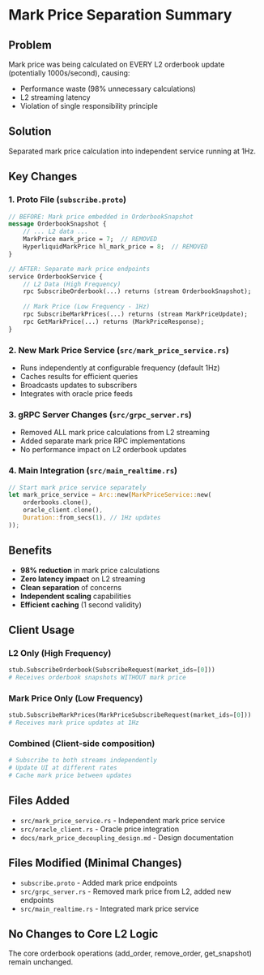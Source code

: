 # Mark Price Separation Summary

## Problem
Mark price was being calculated on EVERY L2 orderbook update (potentially 1000s/second), causing:
- Performance waste (98% unnecessary calculations)
- L2 streaming latency 
- Violation of single responsibility principle

## Solution
Separated mark price calculation into independent service running at 1Hz.

## Key Changes

### 1. Proto File (`subscribe.proto`)
```protobuf
// BEFORE: Mark price embedded in OrderbookSnapshot
message OrderbookSnapshot {
    // ... L2 data ...
    MarkPrice mark_price = 7;  // REMOVED
    HyperliquidMarkPrice hl_mark_price = 8;  // REMOVED
}

// AFTER: Separate mark price endpoints
service OrderbookService {
    // L2 Data (High Frequency)
    rpc SubscribeOrderbook(...) returns (stream OrderbookSnapshot);
    
    // Mark Price (Low Frequency - 1Hz)  
    rpc SubscribeMarkPrices(...) returns (stream MarkPriceUpdate);
    rpc GetMarkPrice(...) returns (MarkPriceResponse);
}
```

### 2. New Mark Price Service (`src/mark_price_service.rs`)
- Runs independently at configurable frequency (default 1Hz)
- Caches results for efficient queries
- Broadcasts updates to subscribers
- Integrates with oracle price feeds

### 3. gRPC Server Changes (`src/grpc_server.rs`)
- Removed ALL mark price calculations from L2 streaming
- Added separate mark price RPC implementations
- No performance impact on L2 orderbook updates

### 4. Main Integration (`src/main_realtime.rs`)
```rust
// Start mark price service separately
let mark_price_service = Arc::new(MarkPriceService::new(
    orderbooks.clone(),
    oracle_client.clone(), 
    Duration::from_secs(1), // 1Hz updates
));
```

## Benefits
- **98% reduction** in mark price calculations
- **Zero latency impact** on L2 streaming
- **Clean separation** of concerns
- **Independent scaling** capabilities
- **Efficient caching** (1 second validity)

## Client Usage

### L2 Only (High Frequency)
```python
stub.SubscribeOrderbook(SubscribeRequest(market_ids=[0]))
# Receives orderbook snapshots WITHOUT mark price
```

### Mark Price Only (Low Frequency)
```python
stub.SubscribeMarkPrices(MarkPriceSubscribeRequest(market_ids=[0]))
# Receives mark price updates at 1Hz
```

### Combined (Client-side composition)
```python
# Subscribe to both streams independently
# Update UI at different rates
# Cache mark price between updates
```

## Files Added
- `src/mark_price_service.rs` - Independent mark price service
- `src/oracle_client.rs` - Oracle price integration
- `docs/mark_price_decoupling_design.md` - Design documentation

## Files Modified (Minimal Changes)
- `subscribe.proto` - Added mark price endpoints
- `src/grpc_server.rs` - Removed mark price from L2, added new endpoints
- `src/main_realtime.rs` - Integrated mark price service

## No Changes to Core L2 Logic
The core orderbook operations (add_order, remove_order, get_snapshot) remain unchanged.